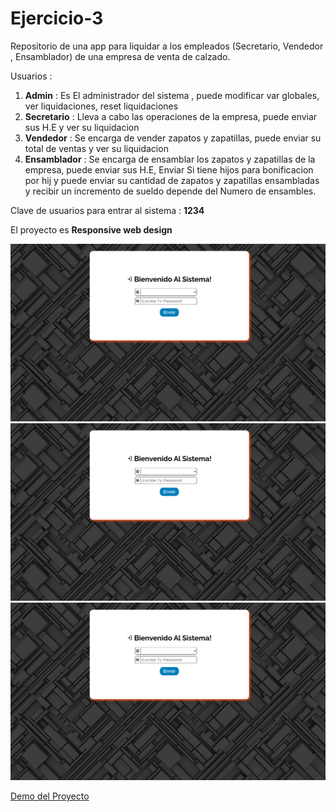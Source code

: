 # Ejercicio-3

Repositorio de una app para liquidar a los empleados (Secretario, Vendedor , Ensamblador) de una empresa de venta de calzado.

Usuarios :

1. **Admin** : Es El administrador del sistema , puede modificar var globales, ver liquidaciones, reset liquidaciones
1. **Secretario** : Lleva a cabo las operaciones de la empresa, puede enviar sus H.E y ver su liquidacion
1. **Vendedor** : Se encarga de vender zapatos y zapatillas, puede enviar su total de ventas y ver su liquidacion
1. **Ensamblador** : Se encarga de ensamblar los zapatos y zapatillas de la empresa, puede enviar sus H.E, Enviar Si tiene hijos para bonificacion por hij y puede enviar su cantidad de zapatos y zapatillas ensambladas y recibir un incremento de sueldo depende del Numero de ensambles.

Clave de usuarios para entrar al sistema : **1234**

El proyecto es **Responsive web design**

![Login](./images/1.png)
![Admin](./images/1.png)
![Login](./images/1.png)

[Demo del Proyecto](https://ejercicio3jasser.netlify.app)
